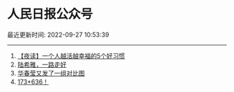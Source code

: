 # 人民日报公众号

最近更新时间: 2022-09-27 10:53:39

--- 
1. [【夜读】一个人越活越幸福的5个好习惯](https://mp.weixin.qq.com/s/gaJAW438SqFbWjxwg4vbZw) 
2. [陆希雅，一路走好](https://mp.weixin.qq.com/s/TSuysG2UXaDWsjkue_x3nw) 
3. [华春莹又发了一组对比图](https://mp.weixin.qq.com/s/WRaNUz-8Bizf5Q3kBkjOBA) 
4. [173+636！](https://mp.weixin.qq.com/s/Xqs9mKBzfLCDminhRiKc_w) 
